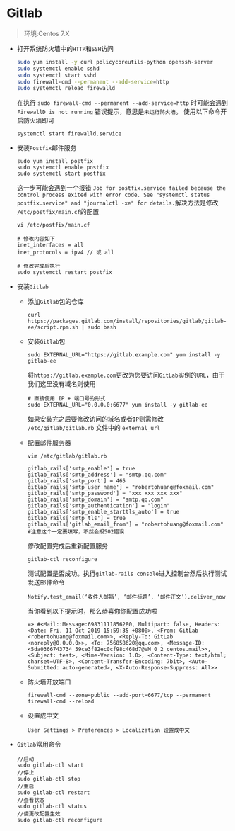 # Gitlab

> 环境:Centos 7.X

- 打开系统防火墙中的`HTTP`和`SSH`访问

  ```sh
  sudo yum install -y curl policycoreutils-python openssh-server
  sudo systemctl enable sshd
  sudo systemctl start sshd
  sudo firewall-cmd --permanent --add-service=http
  sudo systemctl reload firewalld
  ```

  在执行 `sudo firewall-cmd --permanent --add-service=http` 时可能会遇到 `FirewallD is not running` 错误提示，意思是`未运行防火墙`。 使用以下命令开启防火墙即可

  ```shell
  systemctl start firewalld.service
  ```

- 安装`Postfix`邮件服务

  ```
  sudo yum install postfix
  sudo systemctl enable postfix
  sudo systemctl start postfix
  ```

  这一步可能会遇到一个报错 `Job for postfix.service failed because the control process exited with error code. See "systemctl status postfix.service" and "journalctl -xe" for details.`解决方法是修改 `/etc/postfix/main.cf`的配置

  ```shell
  vi /etc/postfix/main.cf
  
  # 修改内容如下
  inet_interfaces = all
  inet_protocols = ipv4 // 或 all
  
  # 修改完成后执行
  sudo systemctl restart postfix
  ```

- 安装`Gitlab`

  - 添加`Gitlab`包的仓库

    ```shell
    curl https://packages.gitlab.com/install/repositories/gitlab/gitlab-ee/script.rpm.sh | sudo bash
    ```

  - 安装`Gitlab`包

    ```shell
    sudo EXTERNAL_URL="https://gitlab.example.com" yum install -y gitlab-ee
    ```

    将`https://gitlab.example.com`更改为您要访问`GitLab`实例的`URL`，由于我们这里没有域名则使用

    ```shell
    # 直接使用 IP + 端口号的形式
    sudo EXTERNAL_URL="0.0.0.0:6677" yum install -y gitlab-ee
    ```

    如果安装完之后要修改访问的域名或者`IP`则需修改 `/etc/gitlab/gitlab.rb` 文件中的 `external_url` 

  - 配置邮件服务器

    ```shell
    vim /etc/gitlab/gitlab.rb
    
    gitlab_rails['smtp_enable'] = true
    gitlab_rails['smtp_address'] = "smtp.qq.com"
    gitlab_rails['smtp_port'] = 465
    gitlab_rails['smtp_user_name'] = "robertohuang@foxmail.com"
    gitlab_rails['smtp_password'] = "xxx xxx xxx xxx"
    gitlab_rails['smtp_domain'] = "smtp.qq.com"
    gitlab_rails['smtp_authentication'] = "login"
    gitlab_rails['smtp_enable_starttls_auto'] = true
    gitlab_rails['smtp_tls'] = true
    gitlab_rails['gitlab_email_from'] = "robertohuang@foxmail.com" #注意这个一定要填写，不然会报502错误
    ```

    修改配置完成后重新配置服务

    ```shell
    gitlab-ctl reconfigure
    ```

    测试配置是否成功。执行`gitlab-rails console`进入控制台然后执行测试发送邮件命令

    ```
    Notify.test_email(‘收件人邮箱’, ‘邮件标题’, ‘邮件正文’).deliver_now
    ```

    当你看到以下提示时，那么恭喜你你配置成功啦

    ```
    => #<Mail::Message:69831111856280, Multipart: false, Headers: <Date: Fri, 11 Oct 2019 15:59:35 +0800>, <From: GitLab <robertohuang@foxmail.com>>, <Reply-To: GitLab <noreply@0.0.0.0>>, <To: 756858620@qq.com>, <Message-ID: <5da0366743734_59ce3f82ec0cf98c468d7@VM_0_2_centos.mail>>, <Subject: test>, <Mime-Version: 1.0>, <Content-Type: text/html; charset=UTF-8>, <Content-Transfer-Encoding: 7bit>, <Auto-Submitted: auto-generated>, <X-Auto-Response-Suppress: All>>
    ```

  - 防火墙开放端口

    ```
    firewall-cmd --zone=public --add-port=6677/tcp --permanent
    firewall-cmd --reload
    ```

  - 设置成中文

    ```
    User Settings > Preferences > Localization 设置成中文
    ```

- `Gitlab`常用命令

  ```shell
  //启动
  sudo gitlab-ctl start
  //停止
  sudo gitlab-ctl stop
  //重启
  sudo gitlab-ctl restart
  //查看状态
  sudo gitlab-ctl status
  //使更改配置生效
  sudo gitlab-ctl reconfigure
  ```

